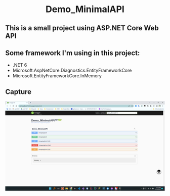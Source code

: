 ﻿<h1 align="center">Demo_MinimalAPI</h1>
<h2>This is a small project using ASP.NET Core Web API</h2>

<h2>Some framework I'm using in this project:</h2>
<ul>
    <li>.NET 6</li>
    <li>Microsoft.AspNetCore.Diagnostics.EntityFrameworkCore</li>
    <li>Microsoft.EntityFrameworkCore.InMemory</li>
</ul>

## Capture
![Screen](/screen_capture/screen_capture.png)
